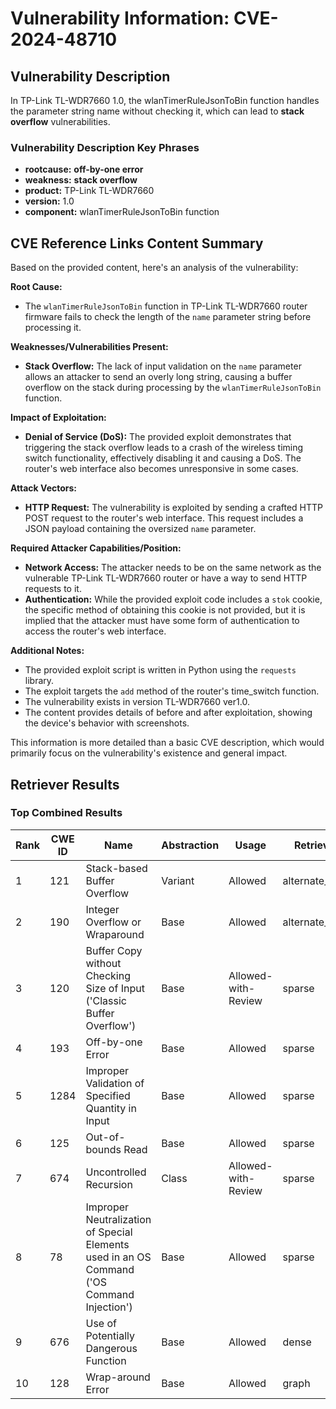 # Vulnerability Information: CVE-2024-48710

## Vulnerability Description
In TP-Link TL-WDR7660 1.0, the wlanTimerRuleJsonToBin function handles the parameter string name without checking it, which can lead to **stack overflow** vulnerabilities.

### Vulnerability Description Key Phrases
- **rootcause:** **off-by-one error**
- **weakness:** **stack overflow**
- **product:** TP-Link TL-WDR7660
- **version:** 1.0
- **component:** wlanTimerRuleJsonToBin function

## CVE Reference Links Content Summary
Based on the provided content, here's an analysis of the vulnerability:

**Root Cause:**
- The `wlanTimerRuleJsonToBin` function in TP-Link TL-WDR7660 router firmware fails to check the length of the `name` parameter string before processing it.

**Weaknesses/Vulnerabilities Present:**
- **Stack Overflow:** The lack of input validation on the `name` parameter allows an attacker to send an overly long string, causing a buffer overflow on the stack during processing by the `wlanTimerRuleJsonToBin` function.

**Impact of Exploitation:**
- **Denial of Service (DoS):** The provided exploit demonstrates that triggering the stack overflow leads to a crash of the wireless timing switch functionality, effectively disabling it and causing a DoS. The router's web interface also becomes unresponsive in some cases.

**Attack Vectors:**
- **HTTP Request:** The vulnerability is exploited by sending a crafted HTTP POST request to the router's web interface. This request includes a JSON payload containing the oversized `name` parameter.

**Required Attacker Capabilities/Position:**
- **Network Access:** The attacker needs to be on the same network as the vulnerable TP-Link TL-WDR7660 router or have a way to send HTTP requests to it.
- **Authentication:** While the provided exploit code includes a `stok` cookie, the specific method of obtaining this cookie is not provided, but it is implied that the attacker must have some form of authentication to access the router's web interface.

**Additional Notes:**
- The provided exploit script is written in Python using the `requests` library.
- The exploit targets the `add` method of the router's time_switch function.
- The vulnerability exists in version TL-WDR7660 ver1.0.
- The content provides details of before and after exploitation, showing the device's behavior with screenshots.

This information is more detailed than a basic CVE description, which would primarily focus on the vulnerability's existence and general impact.

## Retriever Results

### Top Combined Results

| Rank | CWE ID | Name | Abstraction | Usage  | Retrievers | Individual Scores |
|------|--------|------|-------------|-------|------------|-------------------|
| 1 | 121 | Stack-based Buffer Overflow | Variant | Allowed | alternate_terms | 1.000 |
| 2 | 190 | Integer Overflow or Wraparound | Base | Allowed | alternate_terms | 0.800 |
| 3 | 120 | Buffer Copy without Checking Size of Input ('Classic Buffer Overflow') | Base | Allowed-with-Review | sparse | 0.187 |
| 4 | 193 | Off-by-one Error | Base | Allowed | sparse | 0.163 |
| 5 | 1284 | Improper Validation of Specified Quantity in Input | Base | Allowed | sparse | 0.146 |
| 6 | 125 | Out-of-bounds Read | Base | Allowed | sparse | 0.146 |
| 7 | 674 | Uncontrolled Recursion | Class | Allowed-with-Review | sparse | 0.143 |
| 8 | 78 | Improper Neutralization of Special Elements used in an OS Command ('OS Command Injection') | Base | Allowed | sparse | 0.142 |
| 9 | 676 | Use of Potentially Dangerous Function | Base | Allowed | dense | 0.482 |
| 10 | 128 | Wrap-around Error | Base | Allowed | graph | 0.002 |

